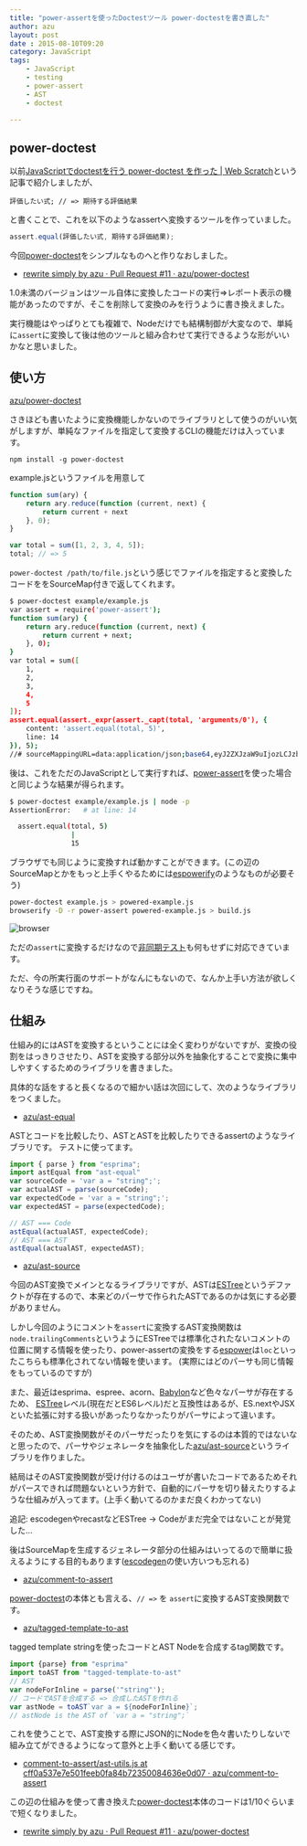 ```yaml
---
title: "power-assertを使ったDoctestツール power-doctestを書き直した"
author: azu
layout: post
date : 2015-08-10T09:20
category: JavaScript
tags:
    - JavaScript
    - testing
    - power-assert
    - AST
    - doctest

---
```


## power-doctest

以前[JavaScriptでdoctestを行う power-doctest を作った | Web Scratch](https://efcl.info/2013/1201/res3494/ "JavaScriptでdoctestを行う power-doctest を作った | Web Scratch")という記事で紹介しましたが、

    評価したい式; // => 期待する評価結果
    
と書くことで、これを以下のようなassertへ変換するツールを作っていました。

```js	
assert.equal(評価したい式, 期待する評価結果);
```

今回[power-doctest](https://github.com/azu/power-doctest "power-doctest")をシンプルなものへと作りなおしました。

- [rewrite simply by azu · Pull Request #11 · azu/power-doctest](https://github.com/azu/power-doctest/pull/11 "rewrite simply by azu · Pull Request #11 · azu/power-doctest")

1.0未満のバージョンはツール自体に変換したコードの実行=>レポート表示の機能があったのですが、そこを削除して変換のみを行うように書き換えました。

実行機能はやっぱりとても複雑で、Nodeだけでも結構制御が大変なので、単純に`assert`に変換して後は他のツールと組み合わせて実行できるような形がいいかなと思いました。

## 使い方

[azu/power-doctest](https://github.com/azu/power-doctest "azu/power-doctest")

さきほども書いたように変換機能しかないのでライブラリとして使うのがいい気がしますが、単純なファイルを指定して変換するCLIの機能だけは入っています。

	npm install -g power-doctest

example.jsというファイルを用意して

```js
function sum(ary) {
    return ary.reduce(function (current, next) {
        return current + next
    }, 0);
}

var total = sum([1, 2, 3, 4, 5]);
total; // => 5
```

`power-doctest /path/to/file.js`という感じでファイルを指定すると変換したコードををSourceMap付きで返してくれます。

```sh
$ power-doctest example/example.js
var assert = require('power-assert');
function sum(ary) {
    return ary.reduce(function (current, next) {
        return current + next;
    }, 0);
}
var total = sum([
    1,
    2,
    3,
    4,
    5
]);
assert.equal(assert._expr(assert._capt(total, 'arguments/0'), {
    content: 'assert.equal(total, 5)',
    line: 14
}), 5);
//# sourceMappingURL=data:application/json;base64,eyJ2ZXJzaW9uIjozLCJzb3VyY2VzIjpbXSwibmFtZXMiOltdLCJtYXBwaW5ncyI6IiIsInNvdXJjZXNDb250ZW50IjpbXX0
```

後は、これをただのJavaScriptとして実行すれば、[power-assert](https://github.com/power-assert-js/power-assert "power-assert")を使った場合と同じような結果が得られます。

```sh
$ power-doctest example/example.js | node -p
AssertionError:   # at line: 14

  assert.equal(total, 5)
               |
               15
```

ブラウザでも同じように変換すれば動かすことができます。(この辺のSourceMapとかをもっと上手くやるためには[espowerify](https://github.com/power-assert-js/espowerify "espowerify")のようなものが必要そう)

```sh
power-doctest example.js > powered-example.js
browserify -D -r power-assert powered-example.js > build.js
```

![browser](https://monosnap.com/file/LxGCmcgfnwekZ6UXJqbEuV24NNYGes.png)

ただの`assert`に変換するだけなので[非同期テスト](https://efcl.info/2014/0322/res3743/ "power-doctestが非同期テストに対応しました | Web Scratch")も何もせずに対応できています。

ただ、今の所実行面のサポートがなんにもないので、なんか上手い方法が欲しくなりそうな感じですね。

## 仕組み

仕組み的にはASTを変換するということには全く変わりがないですが、変換の役割をはっきりさせたり、ASTを変換する部分以外を抽象化することで変換に集中しやすくするためのライブラリを書きました。

具体的な話をすると長くなるので細かい話は次回にして、次のようなライブラリをつくました。

- [azu/ast-equal](https://github.com/azu/ast-equal)

ASTとコードを比較したり、ASTとASTを比較したりできるassertのようなライブラリです。
テストに使ってます。

```js
import { parse } from "esprima";
import astEqual from "ast-equal"
var sourceCode = 'var a = "string";';
var actualAST = parse(sourceCode);
var expectedCode = 'var a = "string";';
var expectedAST = parse(expectedCode);

// AST === Code
astEqual(actualAST, expectedCode);
// AST === AST
astEqual(actualAST, expectedAST);
```

- [azu/ast-source](https://github.com/azu/ast-source)

今回のAST変換でメインとなるライブラリですが、ASTは[ESTree](https://github.com/estree/estree "ESTree")というデファクトが存在するので、本来どのパーサで作られたASTであるのかは気にする必要がありません。

しかし今回のようにコメントを`assert`に変換するAST変換関数は`node.trailingComments`というようにESTreeでは標準化されたないコメントの位置に関する情報を使ったり、power-assertの変換をする[espower](https://github.com/power-assert-js/espower "espower")は`loc`といったこちらも標準化されてない情報を使います。
(実際にはどのパーサも同じ情報をもっているのですが)

また、最近はesprima、espree、acorn、[Babylon](https://github.com/babel/babel/tree/master/packages/babylon "Babylon")など色々なパーサが存在するため、
[ESTree](https://github.com/estree/estree "ESTree")レベル(現在だとES6レベル)だと互換性はあるが、ES.nextやJSXといた拡張に対する扱いがあったりなかったりがパーサによって違います。

そのため、AST変換関数がそのパーサだったりを気にするのは本質的ではないなと思ったので、パーサやジェネレータを抽象化した[azu/ast-source](https://github.com/azu/ast-source)というライブラリを作りました。

結局はそのAST変換関数が受け付けるのはユーザが書いたコードであるためそれがパースできれば問題ないという方針で、自動的にパーサを切り替えたりするような仕組みが入ってます。(上手く動いてるのかまだ良くわかってない)

追記: escodegenやrecastなどESTree -> Codeがまだ完全ではないことが発覚した…

後はSourceMapを生成するジェネレータ部分の仕組みはいってるので簡単に扱えるようにする目的もあります([escodegen](https://github.com/estools/escodegen "escodegen")の使い方いつも忘れる)

- [azu/comment-to-assert](https://github.com/azu/comment-to-assert)

[power-doctest](https://github.com/azu/power-doctest "power-doctest")の本体とも言える、`// =>` を `assert`に変換するAST変換関数です。

- [azu/tagged-template-to-ast](https://github.com/azu/tagged-template-to-ast)

tagged template stringを使ったコードとAST Nodeを合成するtag関数です。

```js
import {parse} from "esprima"
import toAST from "tagged-template-to-ast"
// AST
var nodeForInline = parse('"string"');
// コードでASTを合成する => 合成したASTを作れる
var astNode = toAST`var a = ${nodeForInline}`;
// astNode is the AST of `var a = "string";`
```

これを使うことで、AST変換する際にJSON的にNodeを色々書いたりしないで組み立てができるようになって意外と上手く動いてる感じです。

- [comment-to-assert/ast-utils.js at cff0a537e7e501feeb0fa84b72350084636e0d07 · azu/comment-to-assert](https://github.com/azu/comment-to-assert/blob/cff0a537e7e501feeb0fa84b72350084636e0d07/src/ast-utils.js#L24-L36 "comment-to-assert/ast-utils.js at cff0a537e7e501feeb0fa84b72350084636e0d07 · azu/comment-to-assert")

この辺の仕組みを使って書き換えた[power-doctest](https://github.com/azu/power-doctest "power-doctest")本体のコードは1/10ぐらいまで短くなりました。

- [rewrite simply by azu · Pull Request #11 · azu/power-doctest](https://github.com/azu/power-doctest/pull/11 "rewrite simply by azu · Pull Request #11 · azu/power-doctest")
